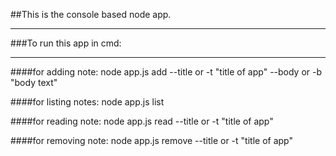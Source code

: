 ##This is the console based node app.
***********************************

###To run this app in cmd:
***********************

####for adding note:
    node app.js add --title or -t "title of app" --body or -b "body text"

####for listing notes:
    node app.js list 
    
####for reading note:
    node app.js read --title or -t "title of app" 

####for removing note:
    node app.js remove --title or -t "title of app" 

